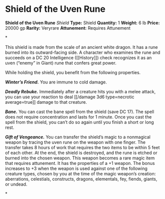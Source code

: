 # Shield of the Uven Rune

**Shield of the Uven Rune**
_Shield_
**Type:** Shield
**Quantity:** 1
**Weight:** 6 lb
**Price:** 20000 gp
**Rarity:** Veryrare
**Attunement:** Requires Attunement

*<p>This shield is made from the scale of an ancient white dragon. It has a rune burned into its outward-facing side. A character who examines the rune and succeeds on a DC 20 Intelligence ([[History]]) check recognizes it as an uven (“enemy” in Giant) rune that confers great power.

While holding the shield, you benefit from the following properties.

***Winter’s Friend.*** You are immune to cold damage.

***Deadly Rebuke.*** Immediately after a creature hits you with a melee attack, you can use your reaction to deal  [[/damage 3d6 type=necrotic average=true]] damage to that creature.

***Bane.*** You can cast the bane spell from the shield (save DC 17). The spell does not require concentration and lasts for 1 minute. Once you cast the spell from the shield, you can’t do so again until you finish a short or long rest.

***Gift of Vengeance.*** You can transfer the shield’s magic to a nonmagical weapon by tracing the uven rune on the weapon with one finger. The transfer takes 8 hours of work that requires the two items to be within 5 feet of each other. At the end, the shield is destroyed, and the rune is etched or burned into the chosen weapon. This weapon becomes a rare magic item that requires attunement. It has the properties of a +1 weapon. The bonus increases to +3 when the weapon is used against one of the following creature types, chosen by you at the time of the magic weapon’s creation: aberrations, celestials, constructs, dragons, elementals, fey, fiends, giants, or undead.</p>*